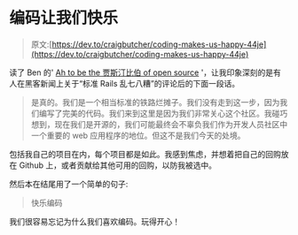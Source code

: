 # 编码让我们快乐

> 原文:[https://dev.to/craigbutcher/coding-makes-us-happy-44je](https://dev.to/craigbutcher/coding-makes-us-happy-44je)

读了 Ben 的' [Ah to be the 贾斯汀比伯 of open source](https://dev.to/ben/ah-to-be-the-justin-bieber-of-open-source-4jog) '，让我印象深刻的是有人在黑客新闻上关于“标准 Rails 乱七八糟”的评论后的下面一段话。

> 是真的。我们是一个相当标准的铁路烂摊子。我们没有走到这一步，因为我们编写了完美的代码。我们来到这里是因为我们非常关心这个社区。我碰巧想到，现在我们是开源的，我们可能最终会不辜负我们作为开发人员社区中一个重要的 web 应用程序的地位。但这不是我们今天的处境。

包括我自己的项目在内，每个项目都是如此。我感到焦虑，并想着把自己的回购放在 Github 上，或者贡献给其他可用的回购，以防我被选中。

然后本在结尾用了一个简单的句子:

> 快乐编码

我们很容易忘记为什么我们喜欢编码。玩得开心！